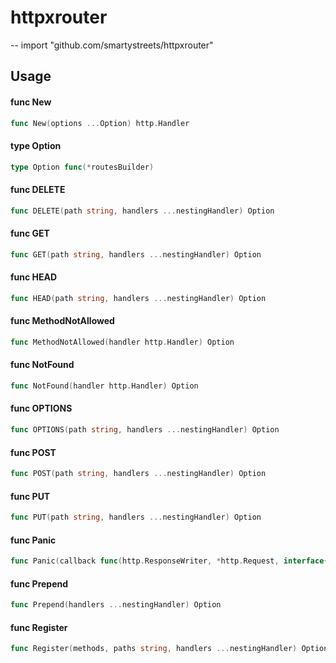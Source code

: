 # httpxrouter
--
    import "github.com/smartystreets/httpxrouter"


## Usage

#### func  New

```go
func New(options ...Option) http.Handler
```

#### type Option

```go
type Option func(*routesBuilder)
```


#### func  DELETE

```go
func DELETE(path string, handlers ...nestingHandler) Option
```

#### func  GET

```go
func GET(path string, handlers ...nestingHandler) Option
```

#### func  HEAD

```go
func HEAD(path string, handlers ...nestingHandler) Option
```

#### func  MethodNotAllowed

```go
func MethodNotAllowed(handler http.Handler) Option
```

#### func  NotFound

```go
func NotFound(handler http.Handler) Option
```

#### func  OPTIONS

```go
func OPTIONS(path string, handlers ...nestingHandler) Option
```

#### func  POST

```go
func POST(path string, handlers ...nestingHandler) Option
```

#### func  PUT

```go
func PUT(path string, handlers ...nestingHandler) Option
```

#### func  Panic

```go
func Panic(callback func(http.ResponseWriter, *http.Request, interface{})) Option
```

#### func  Prepend

```go
func Prepend(handlers ...nestingHandler) Option
```

#### func  Register

```go
func Register(methods, paths string, handlers ...nestingHandler) Option
```
